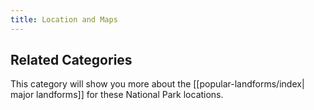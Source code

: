 ```yaml
---
title: Location and Maps
---
```

## Related Categories
This category will show you more about the [[popular-landforms/index| major landforms]] for these National Park locations. 